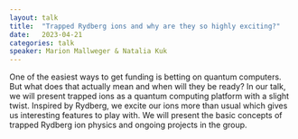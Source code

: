 ```yaml
---
layout: talk
title:  "Trapped Rydberg ions and why are they so highly exciting?"
date:   2023-04-21
categories: talk
speaker: Marion Mallweger & Natalia Kuk
---
```

One of the easiest ways to get funding is betting on quantum computers. But what does that actually mean and when will they be ready? In our talk, we will present trapped ions as a quantum computing platform with a slight twist. Inspired by Rydberg, we excite our ions more than usual which gives us interesting features to play with. We will present the basic concepts of trapped Rydberg ion physics and ongoing projects in the group.
